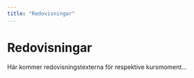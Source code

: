 ```yaml
---
title: "Redovisningar"
...
```

# Redovisningar

Här kommer redovisningstexterna för respektive kursmoment...